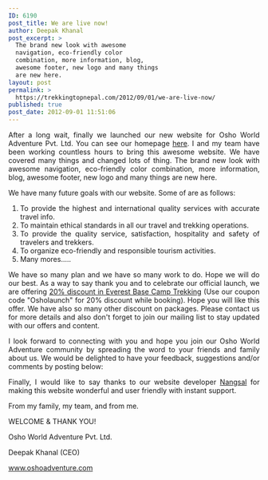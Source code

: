 ```yaml
---
ID: 6190
post_title: We are live now!
author: Deepak Khanal
post_excerpt: >
  The brand new look with awesome
  navigation, eco-friendly color
  combination, more information, blog,
  awesome footer, new logo and many things
  are new here.
layout: post
permalink: >
  https://trekkingtopnepal.com/2012/09/01/we-are-live-now/
published: true
post_date: 2012-09-01 11:51:06
---
```

<p style="text-align: justify;">After a long wait, finally we launched our new website for Osho World Adventure Pvt. Ltd. You can see our homepage <a href="http://www.oshoadventure.com/" target="_blank" rel="noopener noreferrer">here</a>. I and my team have been working countless hours to bring this awesome website. We have covered many things and changed lots of thing. The brand new look with awesome navigation, eco-friendly color combination, more information, blog, awesome footer, new logo and many things are new here.</p>
<p style="text-align: justify;">We have many future goals with our website. Some of are as follows:</p>

<ol style="text-align: justify;">
	<li>To provide the highest and international quality services with accurate travel info.</li>
	<li>To maintain ethical standards in all our travel and trekking operations.</li>
	<li>To provide the quality service, satisfaction, hospitality and safety of travelers and trekkers.</li>
	<li>To organize eco-friendly and responsible tourism activities.</li>
	<li>Many mores.....</li>
</ol>
<p style="text-align: justify;">We have so many plan and we have so many work to do. Hope we will do our best. As a way to say thank you and to celebrate our official launch, we are offering <a title="20% discount in Everest Base Camp Trekking" href="http://www.oshoadventure.com/everest-base-camp-trekking/">20% discount in Everest Base Camp Trekking</a> (Use our coupon code "Osholaunch" for 20% discount while booking). Hope you will like this offer. We have also so many other discount on packages. Please contact us for more details and also don't forget to join our mailing list to stay updated with our offers and content.</p>
<p style="text-align: justify;">I look forward to connecting with you and hope you join our Osho World Adventure community by spreading the word to your friends and family about us. We would be delighted to have your feedback, suggestions and/or comments by posting below:</p>
<p style="text-align: justify;">Finally, I would like to say thanks to our website developer <a href="http://nangsal.com/" target="_blank" rel="noopener noreferrer">Nangsal</a> for making this website wonderful and user friendly with instant support.</p>
<p style="text-align: justify;">From my family, my team, and from me.</p>
<p style="text-align: justify;">WELCOME &amp; THANK YOU!</p>
<p style="text-align: justify;">Osho World Adventure Pvt. Ltd.</p>
<p style="text-align: justify;">Deepak Khanal (CEO)</p>
<p style="text-align: justify;"><a href="http://www.oshoadventure.com/" target="_blank" rel="noopener noreferrer">www.oshoadventure.com</a></p>